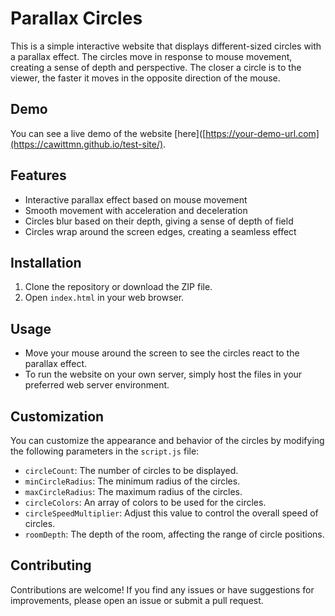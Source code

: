 # Parallax Circles

This is a simple interactive website that displays different-sized circles with a parallax effect. The circles move in response to mouse movement, creating a sense of depth and perspective. The closer a circle is to the viewer, the faster it moves in the opposite direction of the mouse.

## Demo

You can see a live demo of the website [here]([https://your-demo-url.com](https://cawittmn.github.io/test-site/).

## Features

- Interactive parallax effect based on mouse movement
- Smooth movement with acceleration and deceleration
- Circles blur based on their depth, giving a sense of depth of field
- Circles wrap around the screen edges, creating a seamless effect

## Installation

1. Clone the repository or download the ZIP file.
2. Open `index.html` in your web browser.

## Usage

- Move your mouse around the screen to see the circles react to the parallax effect.
- To run the website on your own server, simply host the files in your preferred web server environment.

## Customization

You can customize the appearance and behavior of the circles by modifying the following parameters in the `script.js` file:

- `circleCount`: The number of circles to be displayed.
- `minCircleRadius`: The minimum radius of the circles.
- `maxCircleRadius`: The maximum radius of the circles.
- `circleColors`: An array of colors to be used for the circles.
- `circleSpeedMultiplier`: Adjust this value to control the overall speed of circles.
- `roomDepth`: The depth of the room, affecting the range of circle positions.

## Contributing

Contributions are welcome! If you find any issues or have suggestions for improvements, please open an issue or submit a pull request.


